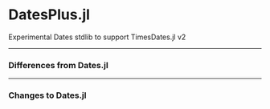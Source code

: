 # DatesPlus.jl
Experimental Dates stdlib to support TimesDates.jl v2

----

### Differences from Dates.jl

----

### Changes to Dates.jl

